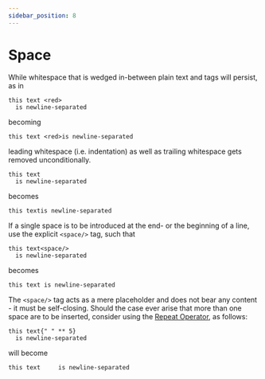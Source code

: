 ```yaml
---
sidebar_position: 8
---
```


# Space

While whitespace that is wedged in-between plain text and tags will persist, as in

```component-markup
this text <red>
  is newline-separated
```

becoming

```component-markup
this text <red>is newline-separated
```

leading whitespace (i.e. indentation) as well as trailing whitespace gets removed unconditionally.

```component-markup
this text 
  is newline-separated
```

becomes

```component-markup
this textis newline-separated
```

If a single space is to be introduced at the end- or the beginning of a line, use the explicit `<space/>`
tag, such that

```component-markup
this text<space/>
  is newline-separated
```

becomes

```component-markup
this text is newline-separated
```

The `<space/>` tag acts as a mere placeholder and does not bear any content - it must be self-closing. Should
the case ever arise that more than one space are to be inserted, consider using the [Repeat Operator](../expression_syntax.md#repeat-operator), as follows:

```component-markup
this text{" " ** 5}
  is newline-separated
```

will become

```component-markup
this text     is newline-separated
```